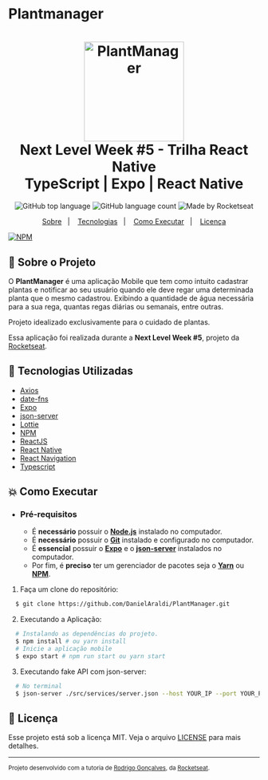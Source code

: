 # Plantmanager

<h1 align="center">
    <img alt="PlantManager" src=".github/adaptive-icon.png" height="200px" />
    <br>Next Level Week #5 - Trilha React Native<br/>
    TypeScript | Expo | React Native
</h1>

<p align="center">
    <img alt="GitHub top language" src="https://img.shields.io/github/languages/top/DanielAraldi/PlantManager?style=flat-square">
    <img alt="GitHub language count" src="https://img.shields.io/github/languages/count/DanielAraldi/PlantManager?style=flat-square">
    <img alt="Made by Rocketseat" src="https://img.shields.io/badge/made%20by-Rocketseat-%237519C1?style=flat-square"><br/>
</p>    

<p align="center">
    <a href="#bookmark-sobre-o-projeto">Sobre</a>&nbsp;&nbsp;&nbsp;|&nbsp;&nbsp;&nbsp;
    <a href="#rocket-tecnologias-utilizadas">Tecnologias</a>&nbsp;&nbsp;&nbsp;|&nbsp;&nbsp;&nbsp;
    <a href="#boom-como-executar">Como Executar</a>&nbsp;&nbsp;&nbsp;|&nbsp;&nbsp;&nbsp;
    <a href="#memo-licença">Licença</a>
</p>

[![NPM](https://img.shields.io/npm/l/react)](https://github.com/bryancury3r/PlantmanagerNlw/blob/main/LICENSE)

## :bookmark: Sobre o Projeto

O **PlantManager** é uma aplicação Mobile que tem como intuito cadastrar plantas e notificar ao seu usuário quando ele deve regar uma determinada planta que o mesmo cadastrou. Exibindo a quantidade de água necessária para a sua rega, quantas regas diárias ou semanais, entre outras.

Projeto idealizado exclusivamente para o cuidado de plantas.

Essa aplicação foi realizada durante a **Next Level Week #5**, projeto da [Rocketseat](https://rocketseat.com.br/).

## :rocket: Tecnologias Utilizadas

- [Axios](https://axios-http.com/)
- [date-fns](https://date-fns.org/)
- [Expo](https://expo.io/)
- [json-server](https://github.com/typicode/json-server)
- [Lottie](https://lottiefiles.com/)
- [NPM](https://www.npmjs.com/)
- [ReactJS](https://reactjs.org/)
- [React Native](https://reactnative.dev/)
- [React Navigation](https://reactnavigation.org/)
- [Typescript](https://www.typescriptlang.org/)

## :boom: Como Executar

- ### **Pré-requisitos**

  - É **necessário** possuir o **[Node.js](https://nodejs.org/en/)** instalado no computador.
  - É **necessário** possuir o **[Git](https://git-scm.com/)** instalado e configurado no computador.
  - É **essencial** possuir o **[Expo](https://expo.io/)** e o **[json-server](https://github.com/typicode/json-server)** instalados no computador.
  - Por fim, é **preciso** ter um gerenciador de pacotes seja o **[Yarn](https://yarnpkg.com/)** ou **[NPM](https://www.npmjs.com/)**.

1. Faça um clone do repositório:

```sh
  $ git clone https://github.com/DanielAraldi/PlantManager.git
```

2. Executando a Aplicação:

```sh
  # Instalando as dependências do projeto.
  $ npm install # ou yarn install
  # Inicie a aplicação mobile
  $ expo start # npm run start ou yarn start
```

3. Executando fake API com json-server:

```sh
  # No terminal
  $ json-server ./src/services/server.json --host YOUR_IP --port YOUR_PORT --delay 750
```

## :memo: Licença

Esse projeto está sob a licença MIT. Veja o arquivo [LICENSE](LICENSE) para mais detalhes.

---

<sup>Projeto desenvolvido com a tutoria de [Rodrigo Gonçalves](https://github.com/rodrigorgtic), da [Rocketseat](https://rocketseat.com.br/).</sup>
